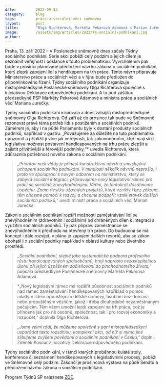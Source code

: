 ```yaml
---
date:         2022-09-13
category:     blog
tags:         práce-a-sociální-věci sněmovna
layout:       post
title:        "Olga Richterová, Markéta Pekarová Adamová a Marian Jurečka zahájili Týdny sociálního podnikání a představili návrhy na lepší zapojení znevýhodněných lidí na trh práce"
image:        /assets/img/articles/2022/TK-socialni-podnikani.jpg
author:       
---
```


Praha, 13. září 2022 – V Poslanecké sněmovně dnes začaly Týdny sociálního podnikání. Série akcí poběží celý podzim a jejich cílem je seznámit veřejnost i poslance s touto problematikou. Vyvrcholením pak bude v prosinci plánované předložení návrhu zákona o sociálním podnikání, který zlepší zapojení lidí s hendikepem na trh práce. Tento návrh připravuje Ministerstvo práce a sociálních věcí a v říjnu bude předložen do připomínkového řízení. Týdny sociálního podnikání organizuje místopředsedkyně Poslanecké sněmovny Olga Richterová společně s iniciativou Deklarace odpovědného podnikání. A to pod záštitou předsedkyně PSP Markéty Pekarové Adamové a ministra práce a sociálních věcí Mariana Jurečky.

Týdny sociálního podnikání iniciovala a dnes zahájila místopředsedkyně sněmovny Olga Richterová. Od září až do prosince tak bude ve Sněmovně rezonovat právě téma potřeb lidí s postižením a sociálních podniků. Záměrem je, aby i na půdě Parlamentu byly k dostání produkty sociálních podniků, například v gastru. „Považujeme za důležité na tuto problematiku upozornit a přiblížit ji více jak veřejnosti, tak zákonodárcům, kteří mají skrz legislativu možnost postavení handicapovaných na trhu práce zlepšit a zajistit přívětivější a férovější podmínky,“* uvedla Richterová, která zdůraznila potřebnost nového zákona o sociálním podnikání. 

> *„Prioritou naší vlády je přinést konstruktivní návrh a smysluplné uchopení sociálního podnikání. V minulosti několik návrhů neprošlo, i proto ve spolupráci s novým odborem na ministerstvu, který se zabývá sociální integrací, připravujeme nový legislativní rámec pro práci se sociálně znevýhodněnými. Věřím, že tentokrát dosáhneme úspěchu. Znám desítky úžasných projektů, které vznikly i bez zákona, těm chceme pomoci k rozvoji a chceme podpořit vznik stovek dalších sociálních podniků,”* uvedl ministr práce a sociálních věcí Marian Jurečka. 

Zákon o sociálním podnikání rozšíří možnosti zaměstnávání lidí se znevýhodněním (zdravotním i sociálním) od chráněných dílen k integraci s využitím sociálních podniků. Ty pak připraví zaměstnance se znevýhodněním k přechodu na otevřený trh práce. Do budoucna se má koncept i dále rozvíjet, v plánu je zapojení dalších resortů, aby se zákon obohatil i o sociální podniky například v oblasti kultury nebo životního prostředí. 

> *„Sociální podnikání, stejně jako systematická podpora profesního růstu handicapovaných spoluobčanů, hrají naprosto nezastupitelnou úlohu při jejich úspěšném začleňování do plnohodnotného života,”* popsala předsedkyně Poslanecké sněmovny Markéta Pekarová Adamová. 

> *„Nový legislativní rámec má rozšířit působnost sociálních podniků nad rámec zaměstnávání hendikepovaných například o pomoc mladým lidem opouštějícím dětské domovy, osobám bez domova nebo propuštěným vězňům, jakož i třeba dlouhodobě nezaměstnaným pečujícím. Těm všem umožní lepší zapojení na trh práce, což je přínosné jak pro ně osobně, společnost, tak i pro rozvoj ekonomiky a rozpočet,“ doplnila Olga Richterová.

> *„Jsme velmi rádi, že můžeme společně s paní místopředsedkyní uspořádat takto rozsáhlou, komplexní akci, od níž si mimo jiné slibujeme zvýšení povědomí o sociálním podnikání v Česku,”* doplnil Zdeněk Kosour z iniciativy Deklarace odpovědného podnikání.

Týdny sociálního podnikání, v rámci kterých proběhnou kulaté stoly, konference či seznámení hendikepovaných s legislativními procesy, poběží ve Sněmovně celý podzim. Zakončí je prosincová výstava na půdě Senátu a předložení návrhu zákona o sociálním podnikání. 

Program Týdnů SP naleznete [ZDE](https://odpovednepodnikani.cz/2022/08/program-tydnu-sp/).

